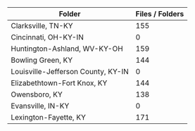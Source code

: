 | Folder                             |   Files / Folders |
|------------------------------------|-------------------|
| Clarksville, TN-KY                 |               155 |
| Cincinnati, OH-KY-IN               |                 0 |
| Huntington-Ashland, WV-KY-OH       |               159 |
| Bowling Green, KY                  |               144 |
| Louisville-Jefferson County, KY-IN |                 0 |
| Elizabethtown-Fort Knox, KY        |               144 |
| Owensboro, KY                      |               138 |
| Evansville, IN-KY                  |                 0 |
| Lexington-Fayette, KY              |               171 |